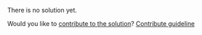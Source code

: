 
There is no solution yet.

Would you like to [contribute to the solution](https://github.com/BFEdev/BFE.dev-solutions/blob/main/typescript/implement-unwrappromise-t_en.md)? [Contribute guideline](https://github.com/BFEdev/BFE.dev-solutions#how-to-contribute)
